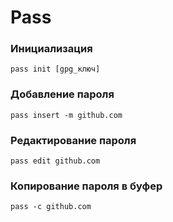 # Pass

### Инициализация

```
pass init [gpg_ключ]

```

### Добавление пароля

```
pass insert -m github.com

```

### Редактирование пароля

```
pass edit github.com

```
### Копирование пароля в буфер

```
pass -c github.com

```
